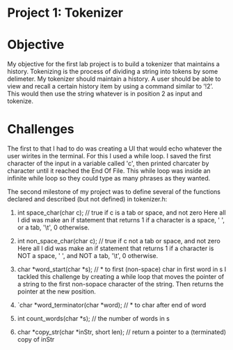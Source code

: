 Project 1: Tokenizer
====================
# Objective

My objective for the first lab project is to build a tokenizer that maintains a history. Tokenizing is the process of dividing a string into tokens by some delimeter. My tokenizer should maintain a history. A user should be able to view and recall a certain history item by using a command similar to ’!2’. This would then use the string whatever is in position 2 as input and tokenize.

# Challenges

The first to that I had to do was creating a UI that would echo whatever the user wirites in the terminal. For this I used a while loop. I saved the first character of the input in a variable called 'c', then printed charcater by character until it reached the End Of File. This while loop was inside an infinite while loop so they could type as many phrases as they wanted. 

The second milestone of my project was to define several of the functions declared and described (but not defined) in tokenizer.h:

1. int space_char(char c); // true if c is a tab or space, and not zero  Here all I did was make an if statement that returns 1 if a character is a space, ' ', or a tab, '\t', 0 otherwise.
    
3. int non_space_char(char c); // true if c not a tab or space, and not zero  Here all I did was make an if statement that returns 1 if a character is NOT a space, ' ', and NOT a tab, '\t', 0 otherwise.

5. char *word_start(char *s); // * to first (non-space) char in first word in s  I tackled this challenge by creating a while loop that moves the pointer of a string to the first non-sopace character of the string. Then returns the pointer at the new position.

7. `char *word_terminator(char *word); // * to char after end of word
8. int count_words(char *s); // the number of words in s
9. char *copy_str(char *inStr, short len); // return a pointer to a (terminated) copy of inStr

